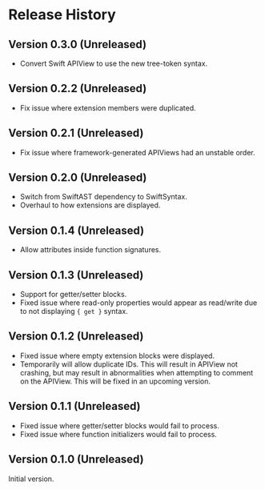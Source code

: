 # Release History

## Version 0.3.0 (Unreleased)
- Convert Swift APIView to use the new tree-token syntax.

## Version 0.2.2 (Unreleased)
- Fix issue where extension members were duplicated.

## Version 0.2.1 (Unreleased)
- Fix issue where framework-generated APIViews had an
  unstable order.

## Version 0.2.0 (Unreleased)
- Switch from SwiftAST dependency to SwiftSyntax.
- Overhaul to how extensions are displayed.

## Version 0.1.4 (Unreleased)
- Allow attributes inside function signatures.

## Version 0.1.3 (Unreleased)
- Support for getter/setter blocks.
- Fixed issue where read-only properties would appear as
  read/write due to not displaying `{ get }` syntax.

## Version 0.1.2 (Unreleased)
- Fixed issue where empty extension blocks were displayed.
- Temporarily will allow duplicate IDs. This will result in
  APIView not crashing, but may result in abnormalities
  when attempting to comment on the APIView. This will be
  fixed in an upcoming version. 

## Version 0.1.1 (Unreleased)
- Fixed issue where getter/setter blocks would fail to process.
- Fixed issue where function initializers would fail to process.

## Version 0.1.0 (Unreleased)
Initial version.
